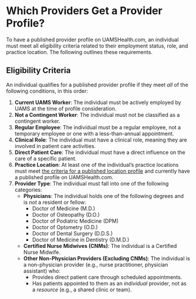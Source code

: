 # Which Providers Get a Provider Profile?

To have a published provider profile on UAMSHealth.com, an individual must meet all eligibility criteria related to their employment status, role, and practice location. The following outlines these requirements.

## Eligibility Criteria

An individual qualifies for a published provider profile if they meet _all_ of the following conditions, in this order:

1.  **Current UAMS Worker**: The individual must be actively employed by UAMS at the time of profile consideration.
2.  **Not a Contingent Worker**: The individual must not be classified as a contingent worker.
3.  **Regular Employee**: The individual must be a regular employee, not a temporary employee or one with a less-than-annual appointment.
4.  **Clinical Role**: The individual must have a clinical role, meaning they are involved in patient care activities.
5.  **Direct Patient Care**: The individual must have a direct influence on the care of a specific patient.
6.  **Practice Location**: At least one of the individual’s practice locations must meet [the criteria for a published location profile](https://communications.uams.edu/web/kb/which-locations-get-a-location-profile/) and currently have a published profile on UAMSHealth.com.
7.  **Provider Type**: The individual must fall into one of the following categories:
    - **Physicians**: The individual holds one of the following degrees and is _not_ a resident or fellow:
        - Doctor of Medicine (M.D.)
        - Doctor of Osteopathy (D.O.)
        - Doctor of Podiatric Medicine (DPM)
        - Doctor of Optometry (O.D.)
        - Doctor of Dental Surgery (D.D.S.)
        - Doctor of Medicine in Dentistry (D.M.D.)
    - **Certified Nurse Midwives (CNMs)**: The individual is a Certified Nurse Midwife.
    - **Other Non-Physician Providers (Excluding CNMs)**: The individual is a non-physician provider (e.g., nurse practitioner, physician assistant) who:
        - Provides direct patient care through scheduled appointments.
        - Has patients appointed to them as an _individual_ provider, not as a _resource_ (e.g., a shared clinic or team).
